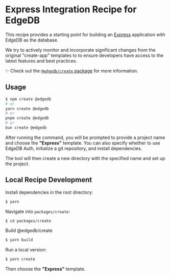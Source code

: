 # Express Integration Recipe for EdgeDB

This recipe provides a starting point for building an [Express](https://expressjs.com/) application with EdgeDB as the database.

We try to actively monitor and incorporate significant changes from the original "create-app" templates to to ensure developers have access to the latest features and best practices.

✨ Check out the [`@edgedb/create` package](https://github.com/edgedb/edgedb-js/blob/master/packages/create/README.md) for more information.

## Usage

```bash
$ npm create @edgedb
# or
yarn create @edgedb
# or
pnpm create @edgedb
# or
bun create @edgedb
```

After running the command, you will be prompted to provide a project name and choose the **"Express"** template. You can also specify whether to use EdgeDB Auth, initialize a git repository, and install dependencies.

The tool will then create a new directory with the specified name and set up the project.

## Local Recipe Development

Install dependencies in the root directory:

```bash
$ yarn
```

Navigate into `packages/create`:

```bash
$ cd packages/create
```

Build @edgedb/create

```bash
$ yarn build
```

Run a local version:

```bash
$ yarn create
```

Then choose the **"Express"** template.
